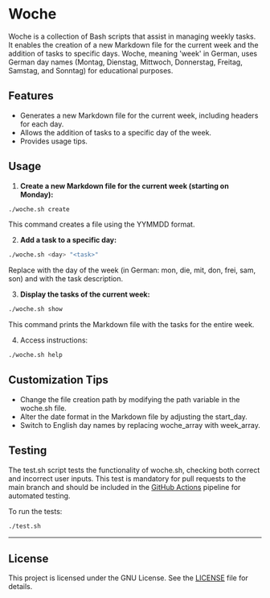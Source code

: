 # Woche

Woche is a collection of Bash scripts that assist in managing weekly tasks. It enables the creation of a new Markdown file for the current week and the addition of tasks to specific days. Woche, meaning 'week' in German, uses German day names (Montag, Dienstag, Mittwoch, Donnerstag, Freitag, Samstag, and Sonntag) for educational purposes.

## Features

- Generates a new Markdown file for the current week, including headers for each day.
- Allows the addition of tasks to a specific day of the week.
- Provides usage tips.

## Usage

1. **Create a new Markdown file for the current week (starting on Monday):**

```bash
./woche.sh create
```
This command creates a file using the YYMMDD format.

2. **Add a task to a specific day:**

```bash
./woche.sh <day> "<task>"
```

Replace <day> with the day of the week (in German: mon, die, mit, don, frei, sam, son) and <task> with the task description.

3. **Display the tasks of the current week:**

```bash
./woche.sh show
```

This command prints the Markdown file with the tasks for the entire week.

4. Access instructions:

```bash
./woche.sh help
```

## Customization Tips
- Change the file creation path by modifying the path variable in the woche.sh file.
- Alter the date format in the Markdown file by adjusting the start_day.
- Switch to English day names by replacing woche_array with week_array.

## Testing

The test.sh script tests the functionality of woche.sh, checking both correct and incorrect user inputs. This test is mandatory for pull requests to the main branch and should be included in the [GitHub Actions](https://github.com/0jonjo/woche/actions) pipeline for automated testing.

To run the tests:

```bash
./test.sh
```
---
## License
This project is licensed under the GNU License. See the [LICENSE](LICENSE) file for details.
